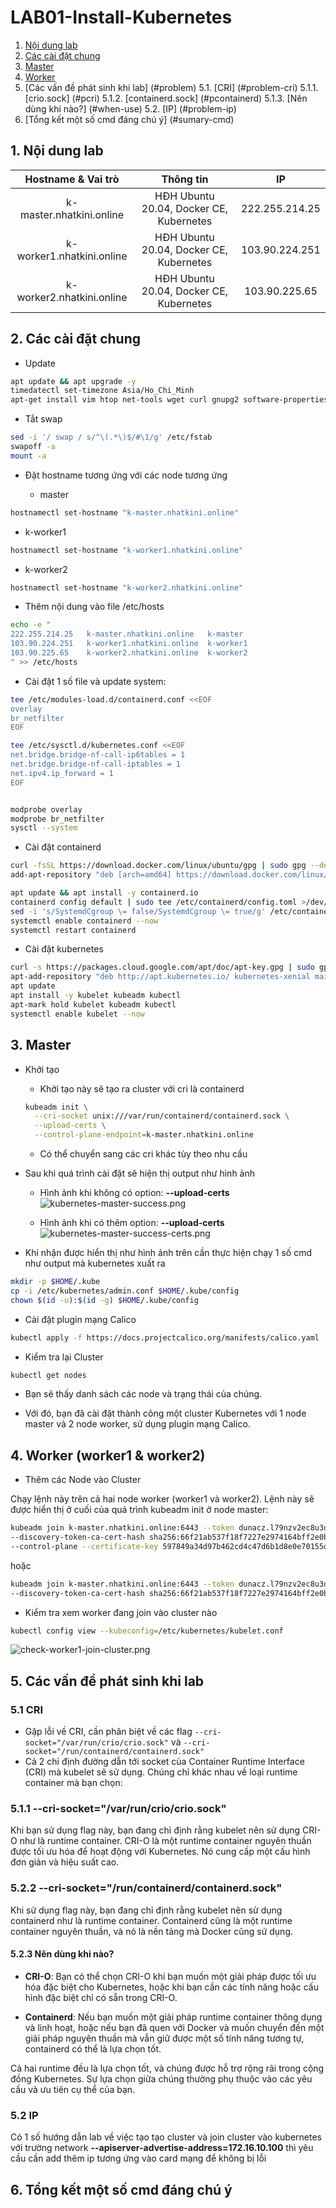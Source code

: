 # LAB01-Install-Kubernetes

1. [Nội dung lab](#contents)
2. [Các cài đặt chung](#setup)
3. [Master](#master)
4. [Worker](#worker)
5. [Các vấn đề  phát sinh khi lab] (#problem)
    5.1. [CRI] (#problem-cri)
          5.1.1. [crio.sock] (#pcri)
          5.1.2. [containerd.sock] (#pcontainerd)
          5.1.3. [Nên dùng khi nào?] (#when-use)
    5.2. [IP] (#problem-ip)
6. [Tổng kết một số cmd đáng chú ý] (#sumary-cmd)

## 1. Nội dung lab <a name="contents"></a>

Hostname & Vai trò | Thông tin | IP
:---------:|:----------:|:---------:
 k-master.nhatkini.online | HĐH Ubuntu 20.04, Docker CE, Kubernetes | 222.255.214.25
 k-worker1.nhatkini.online | HĐH Ubuntu 20.04, Docker CE, Kubernetes | 103.90.224.251
 k-worker2.nhatkini.online | HĐH Ubuntu 20.04, Docker CE, Kubernetes | 103.90.225.65

## 2. Các cài đặt chung <a name="setup"></a>

* Update

```bash
apt update && apt upgrade -y
timedatectl set-timezone Asia/Ho_Chi_Minh
apt-get install vim htop net-tools wget curl gnupg2 software-properties-common apt-transport-https ca-certificates -y
```

* Tắt swap

```bash
sed -i '/ swap / s/^\(.*\)$/#\1/g' /etc/fstab
swapoff -a
mount -a
```

* Đặt hostname tương ứng với các node tương ứng

  * master

```bash
hostnamectl set-hostname "k-master.nhatkini.online"
```

  * k-worker1

```bash
hostnamectl set-hostname "k-worker1.nhatkini.online"
```

  * k-worker2

```bash
hostnamectl set-hostname "k-worker2.nhatkini.online"
```

* Thêm nội dung vào file /etc/hosts

```bash
echo -e "
222.255.214.25   k-master.nhatkini.online   k-master
103.90.224.251   k-worker1.nhatkini.online  k-worker1
103.90.225.65    k-worker2.nhatkini.online  k-worker2
" >> /etc/hosts 

```

* Cài đặt 1 số  file và update system:

```bash
tee /etc/modules-load.d/containerd.conf <<EOF
overlay
br_netfilter
EOF

tee /etc/sysctl.d/kubernetes.conf <<EOF
net.bridge.bridge-nf-call-ip6tables = 1
net.bridge.bridge-nf-call-iptables = 1
net.ipv4.ip_forward = 1
EOF


modprobe overlay
modprobe br_netfilter
sysctl --system
```

* Cài đặt containerd

```bash
curl -fsSL https://download.docker.com/linux/ubuntu/gpg | sudo gpg --dearmour -o /etc/apt/trusted.gpg.d/docker.gpg
add-apt-repository "deb [arch=amd64] https://download.docker.com/linux/ubuntu $(lsb_release -cs) stable"

apt update && apt install -y containerd.io
containerd config default | sudo tee /etc/containerd/config.toml >/dev/null 2>&1
sed -i 's/SystemdCgroup \= false/SystemdCgroup \= true/g' /etc/containerd/config.toml
systemctl enable containerd --now
systemctl restart containerd 
```

* Cài đặt kubernetes

```bash
curl -s https://packages.cloud.google.com/apt/doc/apt-key.gpg | sudo gpg --dearmour -o /etc/apt/trusted.gpg.d/kubernetes-xenial.gpg
apt-add-repository "deb http://apt.kubernetes.io/ kubernetes-xenial main"
apt update
apt install -y kubelet kubeadm kubectl
apt-mark hold kubelet kubeadm kubectl
systemctl enable kubelet --now
```

## 3. Master <a name="master"></a>

* Khởi tạo
  * Khởi tạo này sẽ tạo ra cluster với cri là containerd

  ```bash
  kubeadm init \
    --cri-socket unix:///var/run/containerd/containerd.sock \
    --upload-certs \
    --control-plane-endpoint=k-master.nhatkini.online
  ```

  * Có thể chuyển sang các cri khác tùy theo nhu cầu

* Sau khi quá trình cài đặt sẽ  hiện thị output như hình ảnh

  * Hình ảnh khi không có option: **--upload-certs**
  ![kubernetes-master-success.png](./images/kubernetes-master-success.png)

  * Hình ảnh khi có thêm option: **--upload-certs**
  ![kubernetes-master-success-certs.png](./images/kubernetes-master-success-certs.png)

* Khi nhận được hiển thị như hình ảnh trên cần thực hiện chạy 1 số  cmd như output mà kubernetes xuất ra

```bash
mkdir -p $HOME/.kube
cp -i /etc/kubernetes/admin.conf $HOME/.kube/config
chown $(id -u):$(id -g) $HOME/.kube/config
```

* Cài đặt plugin mạng Calico

```bash
kubectl apply -f https://docs.projectcalico.org/manifests/calico.yaml
```

* Kiểm tra lại Cluster

```bash
kubectl get nodes
```

* Bạn sẽ thấy danh sách các node và trạng thái của chúng.

* Với đó, bạn đã cài đặt thành công một cluster Kubernetes với 1 node master và 2 node worker, sử dụng plugin mạng Calico.

## 4. Worker (worker1 & worker2) <a name="worker"></a>

* Thêm các Node vào Cluster

Chạy lệnh này trên cả hai node worker (worker1 và worker2). Lệnh này sẽ được hiển thị ở cuối của quá trình kubeadm init ở node master:

```bash
kubeadm join k-master.nhatkini.online:6443 --token dunacz.l79nzv2ec8u3di5v \
--discovery-token-ca-cert-hash sha256:66f21ab537f18f7227e2974164bff2e0beed2c95c1e351411b242d9271972b43 \
--control-plane --certificate-key 597849a34d97b462cd4c47d6b1d8e0e70155dbed67f1e1bc1bf3eff3408c4fdf

```

hoặc

```bash
kubeadm join k-master.nhatkini.online:6443 --token dunacz.l79nzv2ec8u3di5v \
--discovery-token-ca-cert-hash sha256:66f21ab537f18f7227e2974164bff2e0beed2c95c1e351411b242d9271972b43 
```

* Kiểm tra xem worker đang join vào cluster nào

```bash
kubectl config view --kubeconfig=/etc/kubernetes/kubelet.conf
```

  ![check-worker1-join-cluster.png](./images/check-worker1-join-cluster.png)

## 5. Các vấn đề  phát sinh khi lab  <a name="problem"></a>

### 5.1 CRI <a name="problem-cri"></a>

* Gặp lỗi về CRI, cần phân biệt về  các flag `--cri-socket="/var/run/crio/crio.sock"` và `--cri-socket="/run/containerd/containerd.sock"`
* Cả 2 chỉ định đường dẫn tới socket của Container Runtime Interface (CRI) mà kubelet sẽ sử dụng. Chúng chỉ khác nhau về loại runtime container mà bạn chọn:

### 5.1.1 --cri-socket="/var/run/crio/crio.sock" <a name="pcri"></a>

Khi bạn sử dụng flag này, bạn đang chỉ định rằng kubelet nên sử dụng CRI-O như là runtime container. CRI-O là một runtime container nguyên thuần được tối ưu hóa để hoạt động với Kubernetes. Nó cung cấp một cấu hình đơn giản và hiệu suất cao.

### 5.2.2 --cri-socket="/run/containerd/containerd.sock" <a name="pcontainerd"></a>

Khi sử dụng flag này, bạn đang chỉ định rằng kubelet nên sử dụng containerd như là runtime container. Containerd cũng là một runtime container nguyên thuần, và nó là nền tảng mà Docker cũng sử dụng.

#### 5.2.3 Nên dùng khi nào? <a name="when-use"></a>

* **CRI-O**: Bạn có thể chọn CRI-O khi bạn muốn một giải pháp được tối ưu hóa đặc biệt cho Kubernetes, hoặc khi bạn cần các tính năng hoặc cấu hình đặc biệt chỉ có sẵn trong CRI-O.

* **Containerd**: Nếu bạn muốn một giải pháp runtime container thông dụng và linh hoạt, hoặc nếu bạn đã quen với Docker và muốn chuyển đến một giải pháp nguyên thuần mà vẫn giữ được một số tính năng tương tự, containerd có thể là lựa chọn tốt.

Cả hai runtime đều là lựa chọn tốt, và chúng được hỗ trợ rộng rãi trong cộng đồng Kubernetes. Sự lựa chọn giữa chúng thường phụ thuộc vào các yêu cầu và ưu tiên cụ thể của bạn.

### 5.2 IP <a name="problem-ip"></a>

Có 1 số hướng dẫn lab về việc tạo tạo cluster và join cluster vào kubernetes với trường network **--apiserver-advertise-address=172.16.10.100** thì yêu cầu cần add thêm ip tương ứng vào card mạng để không bị lỗi

## 6. Tổng kết một số  cmd đáng chú ý <a name="contents"></a>
